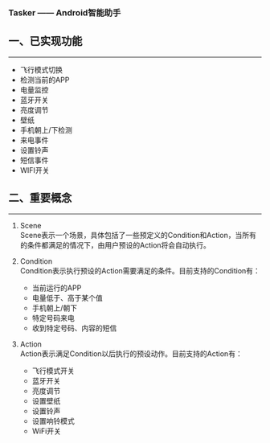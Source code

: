 ### Tasker —— Android智能助手
一、已实现功能
--------------
--------------------------------------------------------------------
- 飞行模式切换
- 检测当前的APP
- 电量监控
- 蓝牙开关
- 亮度调节
- 壁纸
- 手机朝上/下检测
- 来电事件
- 设置铃声
- 短信事件
- WIFI开关

二、重要概念
------------
-----------------------------------------------------------------
1. Scene  
    Scene表示一个场景，具体包括了一些预定义的Condition和Action，当所有的条件都满足的情况下，由用户预设的Action将会自动执行。
2. Condition  
    Condition表示执行预设的Action需要满足的条件。目前支持的Condition有：  
    - 当前运行的APP
    - 电量低于、高于某个值
    - 手机朝上/朝下
    - 特定号码来电
    - 收到特定号码、内容的短信

3. Action  
    Action表示满足Condition以后执行的预设动作。目前支持的Action有：
    - 飞行模式开关
    - 蓝牙开关
    - 亮度调节
    - 设置壁纸
    - 设置铃声
    - 设置响铃模式
    - WiFi开关


